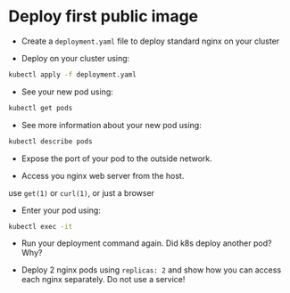 # Deploy first public image

* Create a `deployment.yaml` file to deploy standard nginx on your cluster

* Deploy on your cluster using:

```bash
kubectl apply -f deployment.yaml
```

* See your new pod using:

```bash
kubectl get pods
```

* See more information about your new pod using:

```bash
kubectl describe pods
```

* Expose the port of your pod to the outside network.

* Access you nginx web server from the host.

use `get(1)` or `curl(1)`, or just a browser

* Enter your pod using:

```bash
kubectl exec -it
```

* Run your deployment command again. Did k8s deploy another pod? Why?

* Deploy 2 nginx pods using `replicas: 2` and show how you can access each nginx
    separately. Do not use a service!
